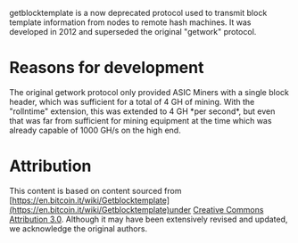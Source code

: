 getblocktemplate is a now deprecated protocol used to transmit block
template information from nodes to remote hash machines. It was
developed in 2012 and superseded the original \"getwork\" protocol.

# Reasons for development

The original getwork protocol only provided ASIC Miners with a single
block header, which was sufficient for a total of 4 GH of mining. With
the \"rollntime\" extension, this was extended to 4 GH \*per second\*,
but even that was far from sufficient for mining equipment at the time
which was already capable of 1000 GH/s on the high end.

# Attribution

This content is based on content sourced from
[https://en.bitcoin.it/wiki/Getblocktemplate](https://en.bitcoin.it/wiki/Getblocktemplate)under [Creative Commons Attribution 3.0](https://creativecommons.org/licenses/by/3.0/). Although it may have been extensively revised and
updated, we acknowledge the original authors.